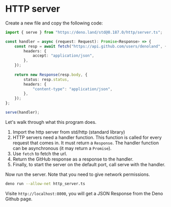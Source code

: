 # HTTP server

Create a new file and copy the following code:

```ts
import { serve } from "https://deno.land/std@0.187.0/http/server.ts";

const handler = async (request: Request): Promise<Response> => {
    const resp = await fetch("https://api.github.com/users/denoland", {
        headers: {
            accept: "application/json",
        },
    });
    
    return new Response(resp.body, {
        status: resp.status,
        headers: {
            "content-type": "application/json",
        },
    });
};

serve(handler);
```

Let's walk through what this program does.

1. Import the http server from std/http (standard library)
2. HTTP servers need a handler function. This function is called for every request that comes in. It must return a `Response`. The handler function can be asynchronous (it may return a `Promise`).
3. Use `fetch` to fetch the url.
4. Return the GitHub response as a response to the handler.
5. Finally, to start the server on the default port, call serve with the handler.

Now run the server. Note that you need to give network permissions.

```bash
deno run --allow-net http_server.ts
```

Visite `http://localhost:8000`, you will get a JSON Response from the Deno Github page.